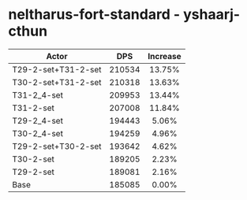 # neltharus-fort-standard - yshaarj-cthun
| Actor | DPS | Increase |
|---|:---:|:---:|
|T29-2-set+T31-2-set|210534|13.75%|
|T30-2-set+T31-2-set|210318|13.63%|
|T31-2_4-set|209953|13.44%|
|T31-2-set|207008|11.84%|
|T29-2_4-set|194443|5.06%|
|T30-2_4-set|194259|4.96%|
|T29-2-set+T30-2-set|193642|4.62%|
|T30-2-set|189205|2.23%|
|T29-2-set|189081|2.16%|
|Base|185085|0.00%|
